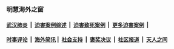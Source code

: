 
### 明慧海外之窗

####  [武汉肺炎](indexes/365.md?t=05130201) &nbsp;|&nbsp;  [迫害案例综述](indexes/328.md?t=05130201) &nbsp;|&nbsp; [迫害致死案例](indexes/277.md?t=05130201)  &nbsp;|&nbsp; [更多迫害案例](indexes/81.md?t=05130201)  &nbsp;|&nbsp; 
####  [时事评论](indexes/19.md?t=05130201) &nbsp;|&nbsp; [海外简讯](indexes/245.md?t=05130201)&nbsp;|&nbsp;  [社会支持](indexes/140.md?t=05130201) &nbsp;|&nbsp; [褒奖决议](indexes/282.md?t=05130201) &nbsp;|&nbsp; [社区报道](indexes/91.md?t=05130201)  &nbsp;|&nbsp; [天人之间](indexes/78.md?t=05130201) 

